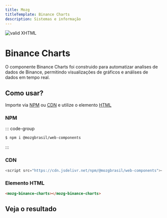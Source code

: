 ```yaml
---
title: Mozg
titleTemplate: Binance Charts
description: Sistemas e informação
---
```


[checkmark]: https://raw.githubusercontent.com/mozgbrasil/mozgbrasil.github.io/refs/heads/main/docs/logo-mini.png 'MOZG'

![valid XHTML][checkmark]

# Binance Charts

O componente Binance Charts foi construido para automatizar analises de dados de Binance, permitindo visualizações de gráficos e análises de dados em tempo real.

<!-- ::: tip
🍀
::: -->

## **Como usar?**

Importe via [NPM](https://www.npmjs.com/package/@mozgbrasil/web-components) ou [CDN](https://en.wikipedia.org/wiki/JSDelivr) e utilize o elemento [HTML](https://pt.wikipedia.org/wiki/HTML)

### **NPM**

::: code-group

```sh [npm]
$ npm i @mozgbrasil/web-components
```

:::

### CDN

```js
<script src="https://cdn.jsdelivr.net/npm/@mozgbrasil/web-components"></script>
```

### Elemento HTML

```html
<mozg-binance-charts></mozg-binance-charts>
```

## **Veja o resultado**

<mozg-binance-charts></mozg-binance-charts>
